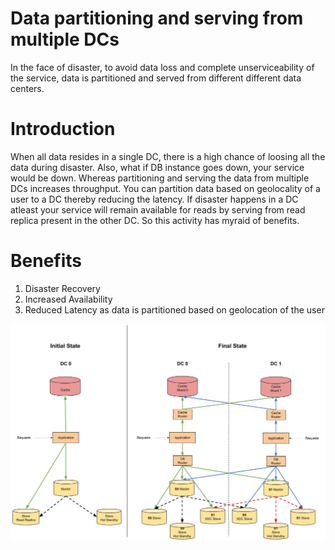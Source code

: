 # Data partitioning and serving from multiple DCs
In the face of disaster, to avoid data loss and complete unserviceability of the service, data is partitioned and served from different different data centers.

# Introduction
When all data resides in a single DC, there is a high chance of loosing all the data during disaster. Also, what if DB instance goes down, your service would be down. Whereas partitioning and serving the data from multiple DCs increases throughput. You can partition data based on geolocality of a user to a DC thereby reducing the latency. If disaster happens in a DC atleast your service will remain available for reads by serving from read replica present in the other DC. So this activity has myraid of benefits.

# Benefits
1. Disaster Recovery
1. Increased Availability
1. Reduced Latency as data is partitioned based on geolocation of the user

![Overview](/images/overview.jpg)
